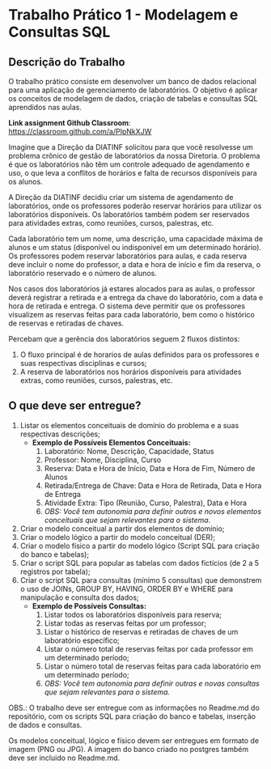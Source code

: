 
# Trabalho Prático 1 - Modelagem e Consultas SQL

## Descrição do Trabalho

O trabalho prático consiste em desenvolver um banco de dados relacional para uma aplicação de gerenciamento de laboratórios. O objetivo é aplicar os conceitos de modelagem de dados, criação de tabelas e consultas SQL aprendidos nas aulas.

**Link assignment Github Classroom**: https://classroom.github.com/a/PIpNkXJW

Imagine que a Direção da DIATINF solicitou para que você resolvesse um problema crônico de gestão de laboratórios da nossa Diretoria. O problema é que os laboratórios não têm um controle adequado de agendamento e uso, o que leva a conflitos de horários e falta de recursos disponíveis para os alunos.

A Direção da DIATINF decidiu criar um sistema de agendamento de laboratórios, onde os professores poderão reservar horários para utilizar os laboratórios disponíveis. Os laboratórios também podem ser reservados para atividades extras, como reuniões, cursos, palestras, etc.

Cada laboratório tem um nome, uma descrição, uma capacidade máxima de alunos e um status (disponível ou indisponível em um determinado horário). Os professores podem reservar laboratórios para aulas, e cada reserva deve incluir o nome do professor, a data e hora de início e fim da reserva, o laboratório reservado e o número de alunos.

Nos casos dos laboratórios já estares alocados para as aulas, o professor deverá registrar a retirada e a entrega da chave do laboratório, com a data e hora de retirada e entrega. O sistema deve permitir que os professores visualizem as reservas feitas para cada laboratório, bem como o histórico de reservas e retiradas de chaves.

Percebam que a gerência dos laboratórios seguem 2 fluxos distintos:
1. O fluxo principal é de horarios de aulas definidos para os professores e suas respectivas disciplinas e cursos;
2. A reserva de laboratórios nos horários disponíveis para atividades extras, como reuniões, cursos, palestras, etc.

## O que deve ser entregue?

1. Listar os elementos conceituais de domínio do problema e a suas respectivas descrições;
    - **Exemplo de Possíveis Elementos Conceituais:**
      1. Laboratório: Nome, Descrição, Capacidade, Status
      2. Professor: Nome, Disciplina, Curso
      3. Reserva: Data e Hora de Início, Data e Hora de Fim, Número de Alunos
      4. Retirada/Entrega de Chave: Data e Hora de Retirada, Data e Hora de Entrega
      5. Atividade Extra: Tipo (Reunião, Curso, Palestra), Data e Hora
      6. *OBS: Você tem autonomia para definir outros e novos elementos conceituais que sejam relevantes para o sistema.*
2. Criar o modelo conceitual a partir dos elementos de domínio;
3. Criar o modelo lógico a partir do modelo conceitual (DER);
4. Criar o modelo físico a partir do modelo lógico (Script SQL para criação do banco e tabelas);
5. Criar o script SQL para popular as tabelas com dados fictícios (de 2 a 5 registros por tabela);
6. Criar o script SQL para consultas (mínimo 5 consultas) que demonstrem o uso de JOINs, GROUP BY, HAVING, ORDER BY e WHERE para manipulação e consulta dos dados;
    - **Exemplo de Possíveis Consultas:**
      1. Listar todos os laboratórios disponíveis para reserva;
      2. Listar todas as reservas feitas por um professor;
      3. Listar o histórico de reservas e retiradas de chaves de um laboratório específico;
      4. Listar o número total de reservas feitas por cada professor em um determinado período;
      5. Listar o número total de reservas feitas para cada laboratório em um determinado período;
      6. *OBS: Você tem autonomia para definir outras e novas consultas que sejam relevantes para o sistema.*

OBS.: O trabalho deve ser entregue com as informações no Readme.md do repositório, com os scripts SQL para criação do banco e tabelas, inserção de dados e consultas. 

Os modelos conceitual, lógico e físico devem ser entregues em formato de imagem (PNG ou JPG). A imagem do banco criado no postgres também deve ser incluido no Readme.md.